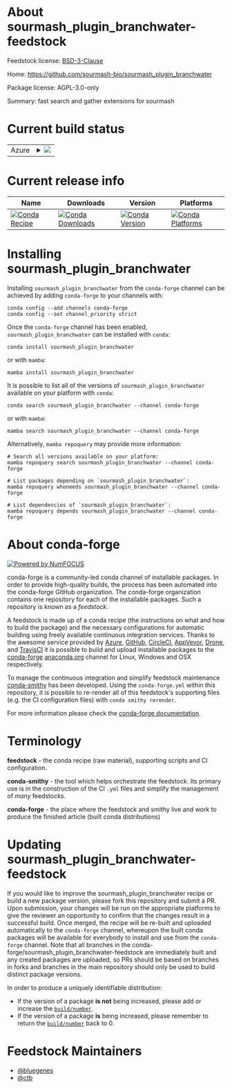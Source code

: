 About sourmash_plugin_branchwater-feedstock
===========================================

Feedstock license: [BSD-3-Clause](https://github.com/conda-forge/sourmash_plugin_branchwater-feedstock/blob/main/LICENSE.txt)

Home: https://github.com/sourmash-bio/sourmash_plugin_branchwater

Package license: AGPL-3.0-only

Summary: fast search and gather extensions for sourmash

Current build status
====================


<table>
    
  <tr>
    <td>Azure</td>
    <td>
      <details>
        <summary>
          <a href="https://dev.azure.com/conda-forge/feedstock-builds/_build/latest?definitionId=20928&branchName=main">
            <img src="https://dev.azure.com/conda-forge/feedstock-builds/_apis/build/status/sourmash_plugin_branchwater-feedstock?branchName=main">
          </a>
        </summary>
        <table>
          <thead><tr><th>Variant</th><th>Status</th></tr></thead>
          <tbody><tr>
              <td>linux_64_python3.10.____cpython</td>
              <td>
                <a href="https://dev.azure.com/conda-forge/feedstock-builds/_build/latest?definitionId=20928&branchName=main">
                  <img src="https://dev.azure.com/conda-forge/feedstock-builds/_apis/build/status/sourmash_plugin_branchwater-feedstock?branchName=main&jobName=linux&configuration=linux%20linux_64_python3.10.____cpython" alt="variant">
                </a>
              </td>
            </tr><tr>
              <td>linux_64_python3.11.____cpython</td>
              <td>
                <a href="https://dev.azure.com/conda-forge/feedstock-builds/_build/latest?definitionId=20928&branchName=main">
                  <img src="https://dev.azure.com/conda-forge/feedstock-builds/_apis/build/status/sourmash_plugin_branchwater-feedstock?branchName=main&jobName=linux&configuration=linux%20linux_64_python3.11.____cpython" alt="variant">
                </a>
              </td>
            </tr><tr>
              <td>linux_64_python3.12.____cpython</td>
              <td>
                <a href="https://dev.azure.com/conda-forge/feedstock-builds/_build/latest?definitionId=20928&branchName=main">
                  <img src="https://dev.azure.com/conda-forge/feedstock-builds/_apis/build/status/sourmash_plugin_branchwater-feedstock?branchName=main&jobName=linux&configuration=linux%20linux_64_python3.12.____cpython" alt="variant">
                </a>
              </td>
            </tr><tr>
              <td>linux_64_python3.13.____cp313</td>
              <td>
                <a href="https://dev.azure.com/conda-forge/feedstock-builds/_build/latest?definitionId=20928&branchName=main">
                  <img src="https://dev.azure.com/conda-forge/feedstock-builds/_apis/build/status/sourmash_plugin_branchwater-feedstock?branchName=main&jobName=linux&configuration=linux%20linux_64_python3.13.____cp313" alt="variant">
                </a>
              </td>
            </tr><tr>
              <td>osx_64_python3.10.____cpython</td>
              <td>
                <a href="https://dev.azure.com/conda-forge/feedstock-builds/_build/latest?definitionId=20928&branchName=main">
                  <img src="https://dev.azure.com/conda-forge/feedstock-builds/_apis/build/status/sourmash_plugin_branchwater-feedstock?branchName=main&jobName=osx&configuration=osx%20osx_64_python3.10.____cpython" alt="variant">
                </a>
              </td>
            </tr><tr>
              <td>osx_64_python3.11.____cpython</td>
              <td>
                <a href="https://dev.azure.com/conda-forge/feedstock-builds/_build/latest?definitionId=20928&branchName=main">
                  <img src="https://dev.azure.com/conda-forge/feedstock-builds/_apis/build/status/sourmash_plugin_branchwater-feedstock?branchName=main&jobName=osx&configuration=osx%20osx_64_python3.11.____cpython" alt="variant">
                </a>
              </td>
            </tr><tr>
              <td>osx_64_python3.12.____cpython</td>
              <td>
                <a href="https://dev.azure.com/conda-forge/feedstock-builds/_build/latest?definitionId=20928&branchName=main">
                  <img src="https://dev.azure.com/conda-forge/feedstock-builds/_apis/build/status/sourmash_plugin_branchwater-feedstock?branchName=main&jobName=osx&configuration=osx%20osx_64_python3.12.____cpython" alt="variant">
                </a>
              </td>
            </tr><tr>
              <td>osx_64_python3.13.____cp313</td>
              <td>
                <a href="https://dev.azure.com/conda-forge/feedstock-builds/_build/latest?definitionId=20928&branchName=main">
                  <img src="https://dev.azure.com/conda-forge/feedstock-builds/_apis/build/status/sourmash_plugin_branchwater-feedstock?branchName=main&jobName=osx&configuration=osx%20osx_64_python3.13.____cp313" alt="variant">
                </a>
              </td>
            </tr><tr>
              <td>osx_arm64_python3.10.____cpython</td>
              <td>
                <a href="https://dev.azure.com/conda-forge/feedstock-builds/_build/latest?definitionId=20928&branchName=main">
                  <img src="https://dev.azure.com/conda-forge/feedstock-builds/_apis/build/status/sourmash_plugin_branchwater-feedstock?branchName=main&jobName=osx&configuration=osx%20osx_arm64_python3.10.____cpython" alt="variant">
                </a>
              </td>
            </tr><tr>
              <td>osx_arm64_python3.11.____cpython</td>
              <td>
                <a href="https://dev.azure.com/conda-forge/feedstock-builds/_build/latest?definitionId=20928&branchName=main">
                  <img src="https://dev.azure.com/conda-forge/feedstock-builds/_apis/build/status/sourmash_plugin_branchwater-feedstock?branchName=main&jobName=osx&configuration=osx%20osx_arm64_python3.11.____cpython" alt="variant">
                </a>
              </td>
            </tr><tr>
              <td>osx_arm64_python3.12.____cpython</td>
              <td>
                <a href="https://dev.azure.com/conda-forge/feedstock-builds/_build/latest?definitionId=20928&branchName=main">
                  <img src="https://dev.azure.com/conda-forge/feedstock-builds/_apis/build/status/sourmash_plugin_branchwater-feedstock?branchName=main&jobName=osx&configuration=osx%20osx_arm64_python3.12.____cpython" alt="variant">
                </a>
              </td>
            </tr><tr>
              <td>osx_arm64_python3.13.____cp313</td>
              <td>
                <a href="https://dev.azure.com/conda-forge/feedstock-builds/_build/latest?definitionId=20928&branchName=main">
                  <img src="https://dev.azure.com/conda-forge/feedstock-builds/_apis/build/status/sourmash_plugin_branchwater-feedstock?branchName=main&jobName=osx&configuration=osx%20osx_arm64_python3.13.____cp313" alt="variant">
                </a>
              </td>
            </tr>
          </tbody>
        </table>
      </details>
    </td>
  </tr>
</table>

Current release info
====================

| Name | Downloads | Version | Platforms |
| --- | --- | --- | --- |
| [![Conda Recipe](https://img.shields.io/badge/recipe-sourmash_plugin_branchwater-green.svg)](https://anaconda.org/conda-forge/sourmash_plugin_branchwater) | [![Conda Downloads](https://img.shields.io/conda/dn/conda-forge/sourmash_plugin_branchwater.svg)](https://anaconda.org/conda-forge/sourmash_plugin_branchwater) | [![Conda Version](https://img.shields.io/conda/vn/conda-forge/sourmash_plugin_branchwater.svg)](https://anaconda.org/conda-forge/sourmash_plugin_branchwater) | [![Conda Platforms](https://img.shields.io/conda/pn/conda-forge/sourmash_plugin_branchwater.svg)](https://anaconda.org/conda-forge/sourmash_plugin_branchwater) |

Installing sourmash_plugin_branchwater
======================================

Installing `sourmash_plugin_branchwater` from the `conda-forge` channel can be achieved by adding `conda-forge` to your channels with:

```
conda config --add channels conda-forge
conda config --set channel_priority strict
```

Once the `conda-forge` channel has been enabled, `sourmash_plugin_branchwater` can be installed with `conda`:

```
conda install sourmash_plugin_branchwater
```

or with `mamba`:

```
mamba install sourmash_plugin_branchwater
```

It is possible to list all of the versions of `sourmash_plugin_branchwater` available on your platform with `conda`:

```
conda search sourmash_plugin_branchwater --channel conda-forge
```

or with `mamba`:

```
mamba search sourmash_plugin_branchwater --channel conda-forge
```

Alternatively, `mamba repoquery` may provide more information:

```
# Search all versions available on your platform:
mamba repoquery search sourmash_plugin_branchwater --channel conda-forge

# List packages depending on `sourmash_plugin_branchwater`:
mamba repoquery whoneeds sourmash_plugin_branchwater --channel conda-forge

# List dependencies of `sourmash_plugin_branchwater`:
mamba repoquery depends sourmash_plugin_branchwater --channel conda-forge
```


About conda-forge
=================

[![Powered by
NumFOCUS](https://img.shields.io/badge/powered%20by-NumFOCUS-orange.svg?style=flat&colorA=E1523D&colorB=007D8A)](https://numfocus.org)

conda-forge is a community-led conda channel of installable packages.
In order to provide high-quality builds, the process has been automated into the
conda-forge GitHub organization. The conda-forge organization contains one repository
for each of the installable packages. Such a repository is known as a *feedstock*.

A feedstock is made up of a conda recipe (the instructions on what and how to build
the package) and the necessary configurations for automatic building using freely
available continuous integration services. Thanks to the awesome service provided by
[Azure](https://azure.microsoft.com/en-us/services/devops/), [GitHub](https://github.com/),
[CircleCI](https://circleci.com/), [AppVeyor](https://www.appveyor.com/),
[Drone](https://cloud.drone.io/welcome), and [TravisCI](https://travis-ci.com/)
it is possible to build and upload installable packages to the
[conda-forge](https://anaconda.org/conda-forge) [anaconda.org](https://anaconda.org/)
channel for Linux, Windows and OSX respectively.

To manage the continuous integration and simplify feedstock maintenance
[conda-smithy](https://github.com/conda-forge/conda-smithy) has been developed.
Using the ``conda-forge.yml`` within this repository, it is possible to re-render all of
this feedstock's supporting files (e.g. the CI configuration files) with ``conda smithy rerender``.

For more information please check the [conda-forge documentation](https://conda-forge.org/docs/).

Terminology
===========

**feedstock** - the conda recipe (raw material), supporting scripts and CI configuration.

**conda-smithy** - the tool which helps orchestrate the feedstock.
                   Its primary use is in the construction of the CI ``.yml`` files
                   and simplify the management of *many* feedstocks.

**conda-forge** - the place where the feedstock and smithy live and work to
                  produce the finished article (built conda distributions)


Updating sourmash_plugin_branchwater-feedstock
==============================================

If you would like to improve the sourmash_plugin_branchwater recipe or build a new
package version, please fork this repository and submit a PR. Upon submission,
your changes will be run on the appropriate platforms to give the reviewer an
opportunity to confirm that the changes result in a successful build. Once
merged, the recipe will be re-built and uploaded automatically to the
`conda-forge` channel, whereupon the built conda packages will be available for
everybody to install and use from the `conda-forge` channel.
Note that all branches in the conda-forge/sourmash_plugin_branchwater-feedstock are
immediately built and any created packages are uploaded, so PRs should be based
on branches in forks and branches in the main repository should only be used to
build distinct package versions.

In order to produce a uniquely identifiable distribution:
 * If the version of a package **is not** being increased, please add or increase
   the [``build/number``](https://docs.conda.io/projects/conda-build/en/latest/resources/define-metadata.html#build-number-and-string).
 * If the version of a package **is** being increased, please remember to return
   the [``build/number``](https://docs.conda.io/projects/conda-build/en/latest/resources/define-metadata.html#build-number-and-string)
   back to 0.

Feedstock Maintainers
=====================

* [@bluegenes](https://github.com/bluegenes/)
* [@ctb](https://github.com/ctb/)

